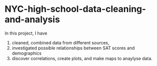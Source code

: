 # NYC-high-school-data-cleaning-and-analysis
In this project, I have 
1. cleaned, combined data from different sources, 
2. investigated possible relationships between SAT scores and demographics
3. discover correlations, create plots, and make maps to anaylyse data.

